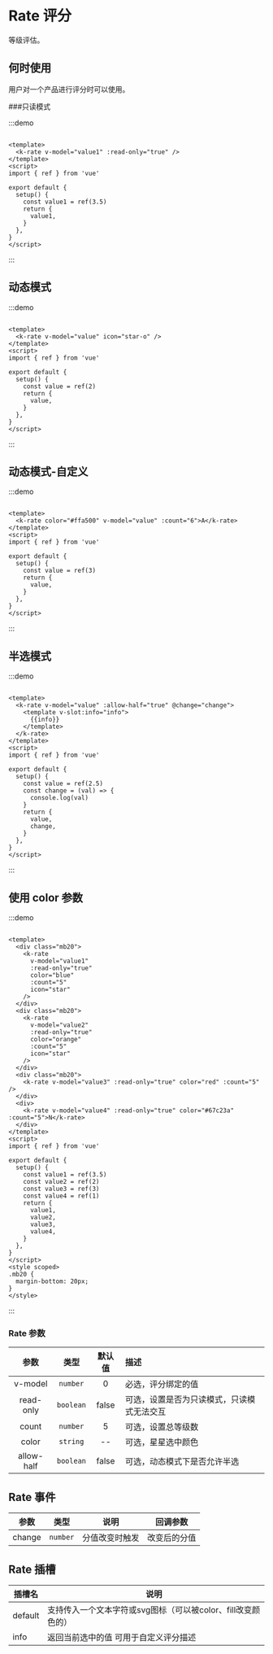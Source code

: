 # Rate 评分

等级评估。

## 何时使用

用户对一个产品进行评分时可以使用。

###只读模式

:::demo

```vue

<template>
  <k-rate v-model="value1" :read-only="true" />
</template>
<script>
import { ref } from 'vue'

export default {
  setup() {
    const value1 = ref(3.5)
    return {
      value1,
    }
  },
}
</script>
```

:::

## 动态模式

:::demo

```vue

<template>
  <k-rate v-model="value" icon="star-o" />
</template>
<script>
import { ref } from 'vue'

export default {
  setup() {
    const value = ref(2)
    return {
      value,
    }
  },
}
</script>
```

:::

## 动态模式-自定义

:::demo

```vue

<template>
  <k-rate color="#ffa500" v-model="value" :count="6">A</k-rate>
</template>
<script>
import { ref } from 'vue'

export default {
  setup() {
    const value = ref(3)
    return {
      value,
    }
  },
}
</script>
```

:::

## 半选模式

:::demo

```vue

<template>
  <k-rate v-model="value" :allow-half="true" @change="change">
    <template v-slot:info="info">
      {{info}}
    </template>
  </k-rate>
</template>
<script>
import { ref } from 'vue'

export default {
  setup() {
    const value = ref(2.5)
    const change = (val) => {
      console.log(val)
    }
    return {
      value,
      change,
    }
  },
}
</script>
```

:::

## 使用 color 参数

:::demo

```vue

<template>
  <div class="mb20">
    <k-rate
      v-model="value1"
      :read-only="true"
      color="blue"
      :count="5"
      icon="star"
    />
  </div>
  <div class="mb20">
    <k-rate
      v-model="value2"
      :read-only="true"
      color="orange"
      :count="5"
      icon="star"
    />
  </div>
  <div class="mb20">
    <k-rate v-model="value3" :read-only="true" color="red" :count="5" />
  </div>
  <div>
    <k-rate v-model="value4" :read-only="true" color="#67c23a" :count="5">N</k-rate>
  </div>
</template>
<script>
import { ref } from 'vue'

export default {
  setup() {
    const value1 = ref(3.5)
    const value2 = ref(2)
    const value3 = ref(3)
    const value4 = ref(1)
    return {
      value1,
      value2,
      value3,
      value4,
    }
  },
}
</script>
<style scoped>
.mb20 {
  margin-bottom: 20px;
}
</style>
```

:::

### Rate 参数

|   参数    |              类型               | 默认值 | 描述                                                     |
| :-------: | :-----------------------------: | :----: | :------------------------------------------------------- |
|   v-model   | `number` | 0  | 必选，评分绑定的值             |
|   read-only | `boolean` | false  | 可选，设置是否为只读模式，只读模式无法交互               |
|   count   |  `number` |   5    | 可选，设置总等级数                                       |
|   color   | `string` |   --   | 可选，星星选中颜色                                           |
| allow-half | `boolean` | false  | 可选，动态模式下是否允许半选                             |

## Rate 事件

| 参数   | 类型                   | 说明           | 回调参数     |
| ------ | ---------------------- | -------------- | ------------ |
| change | `number` | 分值改变时触发 | 改变后的分值 |

## Rate 插槽

| 插槽名 | 说明 |
| ---- | ---- |
| default | 支持传入一个文本字符或svg图标（可以被color、fill改变颜色的）|
| info | 返回当前选中的值 可用于自定义评分描述|
